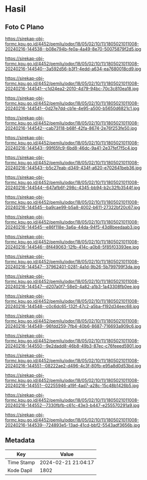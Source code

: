 # Hasil

## Foto C Plano

https://sirekap-obj-formc.kpu.go.id/4452/pemilu/pdpr/18/05/02/10/11/1805021011008-20240216-144538--b08e794b-fe0a-4a49-8e70-50075879f2d5.jpg

https://sirekap-obj-formc.kpu.go.id/4452/pemilu/pdpr/18/05/02/10/11/1805021011008-20240216-144540--3a592d56-b3f1-4edd-a634-ea7680018cd9.jpg

https://sirekap-obj-formc.kpu.go.id/4452/pemilu/pdpr/18/05/02/10/11/1805021011008-20240216-144541--c1d24ea2-2010-4d79-94bc-70c3c810ea18.jpg

https://sirekap-obj-formc.kpu.go.id/4452/pemilu/pdpr/18/05/02/10/11/1805021011008-20240216-144541--0d27e7dd-cb1e-4e95-a500-b5650d6821c1.jpg

https://sirekap-obj-formc.kpu.go.id/4452/pemilu/pdpr/18/05/02/10/11/1805021011008-20240216-144542--cab73118-b68f-42fa-8674-2e76f253fe50.jpg

https://sirekap-obj-formc.kpu.go.id/4452/pemilu/pdpr/18/05/02/10/11/1805021011008-20240216-144543--99f65fc9-6bd8-46dc-9a41-2e37fef7f5c4.jpg

https://sirekap-obj-formc.kpu.go.id/4452/pemilu/pdpr/18/05/02/10/11/1805021011008-20240216-144543--b5c27eab-d349-434f-a620-e702641beb36.jpg

https://sirekap-obj-formc.kpu.go.id/4452/pemilu/pdpr/18/05/02/10/11/1805021011008-20240216-144544--647afb6f-298c-4345-bb94-b2c32fb3544f.jpg

https://sirekap-obj-formc.kpu.go.id/4452/pemilu/pdpr/18/05/02/10/11/1805021011008-20240216-144545--ba9cae99-b5a8-4002-b611-27322bf20c67.jpg

https://sirekap-obj-formc.kpu.go.id/4452/pemilu/pdpr/18/05/02/10/11/1805021011008-20240216-144545--e86f118e-3a6a-44da-94f5-43d8beedaab3.jpg

https://sirekap-obj-formc.kpu.go.id/4452/pemilu/pdpr/18/05/02/10/11/1805021011008-20240216-144546--8f449063-12fb-414c-a0b8-5f85f03393ee.jpg

https://sirekap-obj-formc.kpu.go.id/4452/pemilu/pdpr/18/05/02/10/11/1805021011008-20240216-144547--37962401-0281-4a1d-9b26-5b799799f3da.jpg

https://sirekap-obj-formc.kpu.go.id/4452/pemilu/pdpr/18/05/02/10/11/1805021011008-20240216-144547--d207a0f7-58e0-4a82-a1b3-1a43308fb0ee.jpg

https://sirekap-obj-formc.kpu.go.id/4452/pemilu/pdpr/18/05/02/10/11/1805021011008-20240216-144548--c0c6dc65-132f-47c2-a5ba-f192d34eec68.jpg

https://sirekap-obj-formc.kpu.go.id/4452/pemilu/pdpr/18/05/02/10/11/1805021011008-20240216-144549--96fdd259-7fb4-40b6-8687-716693a909c6.jpg

https://sirekap-obj-formc.kpu.go.id/4452/pemilu/pdpr/18/05/02/10/11/1805021011008-20240216-144550--9e2dadd8-46b8-49b3-87ec-c76feeed5901.jpg

https://sirekap-obj-formc.kpu.go.id/4452/pemilu/pdpr/18/05/02/10/11/1805021011008-20240216-144551--08222ae2-d496-4c3f-80fb-e95a8d0d53bd.jpg

https://sirekap-obj-formc.kpu.go.id/4452/pemilu/pdpr/18/05/02/10/11/1805021011008-20240216-144551--02255946-a19f-4ad7-a28c-15c48b1426b5.jpg

https://sirekap-obj-formc.kpu.go.id/4452/pemilu/pdpr/18/05/02/10/11/1805021011008-20240216-144552--7330fbfb-c61c-43e3-b447-e255570291a9.jpg

https://sirekap-obj-formc.kpu.go.id/4452/pemilu/pdpr/18/05/02/10/11/1805021011008-20240216-144539--724893e5-13ad-41cd-bbf2-5543adf3656b.jpg


## Metadata

| Key        | Value               |
| ---------- | ------------------- |
| Time Stamp | 2024-02-21 21:04:17 |
| Kode Dapil | 1802                |



